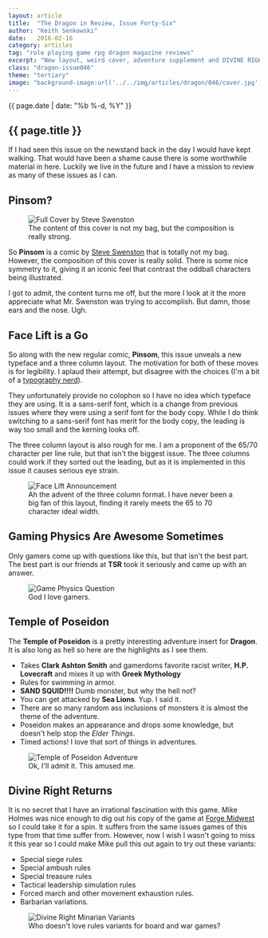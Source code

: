 ```yaml
---
layout: article
title:  "The Dragon in Review, Issue Forty-Six"
author: "Keith Senkowski"
date:   2016-02-16
category: articles
tag: "role playing game rpg dragon magazine reviews"
excerpt: "New layout, weird cover, adventure supplement and DIVINE RIGHT! This issue has it all."
class: "dragon-issue046"
theme: "tertiary"
image: "background-image:url('../../img/articles/dragon/046/cover.jpg');"
---
```

<section class="header" style="{{page.image}}">
	<div class="content">
	<aside class="span-3 col empty"></aside>
	<div class="span-6 col">
		<p class="post-meta">{{ page.date | date: "%b %-d, %Y" }}</p>
		<h1>{{ page.title }}</h1>
		<p>If I had seen this issue on the newstand back in the day I would have kept walking. That would have been a shame cause there is some worthwhile material in here. Luckily we live in the future and I have a mission to review as many of these issues as I can.</p>
	</div>
	<aside class="span-3 col empty"></aside>	
	</div>
</section>
<section class="review continued">
	<div class="content gutters">
		<div class="span-1 col empty"></div>
		<div class="span-10 col">
			<h2>Pinsom?</h2>
		</div>
		<div class="span-1 col empty"></div>
	</div>
	<div class="content gutters">
		<div class="span-1 col empty"></div>
		<aside class="span-5 col">
			<figure>
				<img src="{{ site.baseurl }}/img/loading.gif" data-src="{{ site.baseurl }}/img/articles/dragon/046/full-cover.jpg" alt="Full Cover by Steve Swenston"/>
				<figcaption>The content of this cover is not my bag, but the composition is really strong.</figcaption>
			</figure>
		</aside>	
		<div class="span-5 col">
			<p>So <strong>Pinsom</strong> is a comic by <a href="http://www.ebay.com/sch/i.html?_from=R40&_trksid=p2141725.m570.l1313.TR0.TRC0.H0.XSteve+Swenston.TRS0&_nkw=Steve+Swenston&_sacat=0" target="_blank">Steve Swenston</a> that is totally not my bag. However, the composition of this cover is really solid. There is some nice symmetry to it, giving it an iconic feel that contrast the oddball characters being illustrated.</p>
			<p>I got to admit, the content turns me off, but the more I look at it the more appreciate what Mr. Swenston was trying to accomplish. But damn, those ears and the nose. Ugh.</p>
		</div>
		<div class="span-1 col empty"></div>
	</div>
		
</section>
<section class="review continued">
	<div class="content gutters">
		<div class="span-1 col empty"></div>
		<div class="span-10 col">
			<h2>Face Lift is a Go</h2>
		</div>
		<div class="span-1 col empty"></div>
	</div>
	<div class="content gutters">
		<div class="span-1 col empty"></div>
		<div class="span-5 col">
			<p>So along with the new regular comic, <strong>Pinsom</strong>, this issue unveals a new typeface and a three column layout. The motivation for both of these moves is for legibility. I aplaud their attempt, but disagree with the choices (I'm a bit of a <a href="http://www.conspiracyofshadows.com/musings.html">typography nerd</a>).</p>
			<p>They unfortunately provide no colophon so I have no idea which typeface they are using. It is a sans-serif font, which is a change from previous issues where they were using a serif font for the body copy. While I do think switching to a sans-serif font has merit for the body copy, the leading is way too small and the kerning looks off.</p>
			<p>The three column layout is also rough for me. I am a proponent of the 65/70 character per line rule, but that isn't the biggest issue. The three columns could work if they sorted out the leading, but as it is implemented in this issue it causes serious eye strain.</p>
		</div>
		<div class="span-5 col">
			<figure>
				<img src="{{ site.baseurl }}/img/loading.gif" data-src="{{ site.baseurl }}/img/articles/dragon/046/face-lift.png" alt="Face Lift Announcement"/>
				<figcaption>Ah the advent of the three column format. I have never been a big fan of this layout, finding it rarely meets the 65 to 70 character ideal width.</figcaption>
			</figure>
		</div>	
		<div class="span-1 col empty"></div>
	</div>
</section>
<section class="review continued">
	<div class="content gutters">
		<div class="span-1 col empty"></div>
		<div class="span-10 col">
			<h2>Gaming Physics Are Awesome Sometimes</h2>
		</div>
		<div class="span-1 col empty"></div>
	</div>
	<div class="content gutters">
		<div class="span-1 col empty"></div>
		<div class="span-5 col">
			<p>Only gamers come up with questions like this, but that isn't the best part. The best part is our friends at <strong>TSR</strong> took it seriously and came up with an answer.</p>
		</div>
		<aside class="span-5 col">
			<figure>
				<img src="{{ site.baseurl }}/img/loading.gif" data-src="{{ site.baseurl }}/img/articles/dragon/046/game-physics.png" alt="Game Physics Question"/>
				<figcaption>God I love gamers.</figcaption>
			</figure>
		</aside>	
		<div class="span-1 col empty"></div>
	</div>
</section>
<section class="review continued">
	<div class="content gutters">
		<div class="span-1 col empty"></div>
		<div class="span-10 col">
			<h2>Temple of Poseidon</h2>
		</div>
		<div class="span-1 col empty"></div>
	</div>
	<div class="content gutters">
		<div class="span-3 col empty"></div>
		<div class="span-6 col">
			<p>The <strong>Temple of Poseidon</strong> is a pretty interesting adventure insert for <strong>Dragon</strong>. It is also long as hell so here are the highlights as I see them.</p>
			<ul class="spaced-list">
				<li>Takes <strong>Clark Ashton Smith</strong> and gamerdoms favorite racist writer, <strong>H.P. Lovecraft</strong> and mixes it up with <strong>Greek Mythology</strong></li>
				<li>Rules for swimming in armor.</li>
				<li><strong>SAND SQUID!!!!</strong> Dumb monster, but why the hell not?</li>
				<li>You can get attacked by <strong>Sea Lions</strong>. Yup. I said it.</li>
				<li>There are so many random ass inclusions of monsters it is almost the theme of the adventure.</li>
				<li>Poseidon makes an appearance and drops some knowledge, but doesn't help stop the <em>Elder Things</em>.</li>
				<li>Timed actions! I love that sort of things in adventures.</li>
			</ul>
		</div>
		<div class="span-3 col empty"></div>
	</div>
	<div class="content gutters">
		<div class="span-2 col empty"></div>
		<div class="span-8 col">
			<figure>
				<img src="{{ site.baseurl }}/img/loading.gif" data-src="{{ site.baseurl }}/img/articles/dragon/046/temple-poseidon.png" alt="Temple of Poseidon Adventure"/>
				<figcaption>Ok, I'll admit it. This amused me.</figcaption>
			</figure>
		</div>	
		<div class="span-2 col empty"></div>
	</div>
</section>
<section class="review continued">
	<div class="content gutters">
		<div class="span-1 col empty"></div>
		<div class="span-10 col">
			<h2>Divine Right Returns</h2>
		</div>
		<div class="span-1 col empty"></div>
	</div>
	<div class="content gutters">
		<div class="span-1 col empty"></div>
		<div class="span-5 col">
			<p>It is no secret that I have an irrational fascination with this game. Mike Holmes was nice enough to dig out his copy of the game at <a href="https://forgemidwest.wordpress.com/" target="blank">Forge Midwest</a> so I could take it for a spin. It suffers from the same issues games of this type from that time suffer from. However, now I wish I wasn't going to miss it this year so I could make Mike pull this out again to try out these variants:</p>
			<ul class="spaced-list">
				<li>Special siege rules</li>
				<li>Special ambush rules</li>
				<li>Special treasure rules</li>
				<li>Tactical leadership simulation rules</li>
				<li>Forced march and other movement exhaustion rules.</li>
				<li>Barbarian variations.</li>
			</ul>
		</div>
		<div class="span-5 col">
			<figure>
				<img src="{{ site.baseurl }}/img/loading.gif" data-src="{{ site.baseurl }}/img/articles/dragon/046/divine-right.png" alt="Divine Right Minarian Variants"/>
				<figcaption>Who doesn't love rules variants for board and war games?</figcaption>
			</figure>
		</div>	
		<div class="span-1 col empty"></div>
	</div>
	<div class="divider"></div>	
</section>
